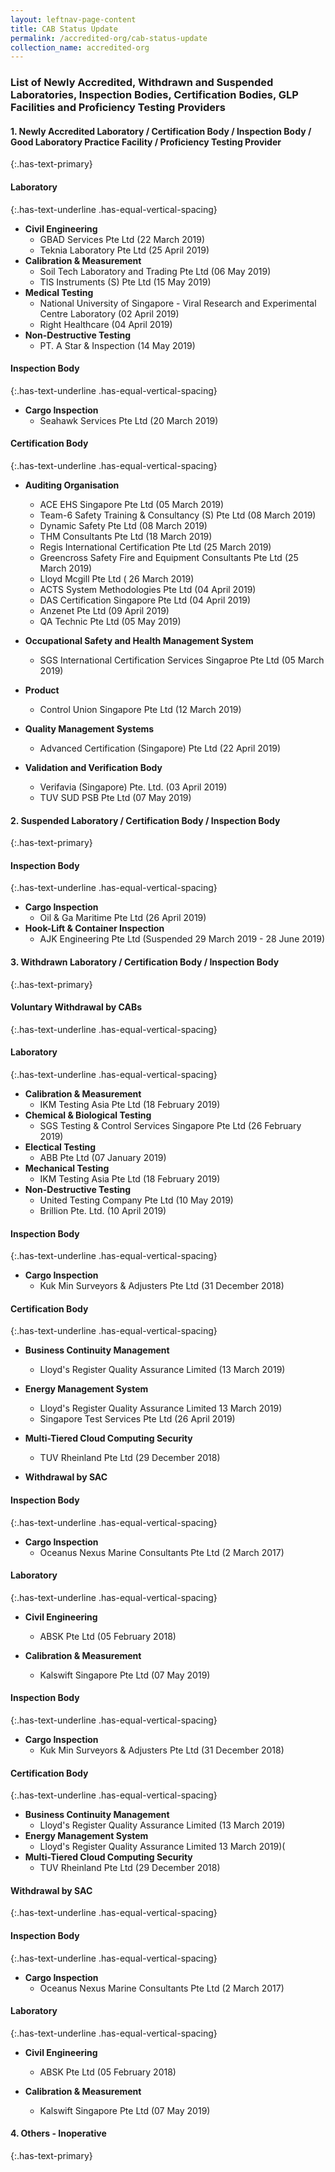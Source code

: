 ```yaml
---
layout: leftnav-page-content
title: CAB Status Update
permalink: /accredited-org/cab-status-update
collection_name: accredited-org
---
```


### List of Newly Accredited, Withdrawn and Suspended Laboratories, Inspection Bodies, Certification Bodies, GLP Facilities and Proficiency Testing Providers

#### **1. Newly Accredited Laboratory / Certification Body / Inspection Body / Good Laboratory Practice Facility / Proficiency Testing Provider**
{:.has-text-primary}

#### Laboratory
{:.has-text-underline .has-equal-vertical-spacing}

* **Civil Engineering**
  * GBAD Services Pte Ltd (22 March 2019)
  * Teknia Laboratory Pte Ltd (25 April 2019)
* **Calibration & Measurement**
  * Soil Tech Laboratory and Trading Pte Ltd (06 May 2019)
  * TIS Instruments (S) Pte Ltd (15 May 2019)
* **Medical Testing**
  * National University of Singapore - Viral Research and Experimental Centre Laboratory (02 April 2019)
  * Right Healthcare (04 April 2019)
* **Non-Destructive Testing**
  * PT. A Star & Inspection (14 May 2019)

#### Inspection Body
{:.has-text-underline .has-equal-vertical-spacing}

* **Cargo Inspection**
  * Seahawk Services Pte Ltd (20 March 2019)
   
#### Certification Body
{:.has-text-underline .has-equal-vertical-spacing}

* **Auditing Organisation** 
  * ACE EHS Singapore Pte Ltd (05 March 2019)  
  * Team-6 Safety Training & Consultancy (S) Pte Ltd (08 March 2019)
  * Dynamic Safety Pte Ltd (08 March 2019)  
  * THM Consultants Pte Ltd (18 March 2019)
  * Regis International Certification Pte Ltd (25 March 2019)
  * Greencross Safety Fire and Equipment Consultants Pte Ltd (25 March 2019)
  * Lloyd Mcgill Pte Ltd ( 26 March 2019)
  * ACTS System Methodologies Pte Ltd (04 April 2019)
  * DAS Certification Singapore Pte Ltd (04 April 2019)
  * Anzenet Pte Ltd (09 April 2019)
  * QA Technic Pte Ltd (05 May 2019) 

* **Occupational Safety and Health Management System** 
  * SGS International Certification Services Singaproe Pte Ltd (05 March 2019)

* **Product**
  * Control Union Singapore Pte Ltd (12 March 2019)

* **Quality Management Systems** 
  * Advanced Certification (Singapore) Pte Ltd (22 April 2019)

* **Validation and Verification Body**
  * Verifavia (Singapore) Pte. Ltd. (03 April 2019)
  * TUV SUD PSB Pte Ltd (07 May 2019)

#### **2. Suspended Laboratory / Certification Body / Inspection Body**
{:.has-text-primary}

#### Inspection Body
{:.has-text-underline .has-equal-vertical-spacing}

* **Cargo Inspection**
  * Oil & Ga Maritime Pte Ltd (26 April 2019)
* **Hook-Lift & Container Inspection**
  * AJK Engineering Pte Ltd (Suspended 29 March 2019 - 28 June 2019)

#### **3. Withdrawn Laboratory / Certification Body / Inspection Body**
{:.has-text-primary}

#### Voluntary Withdrawal by CABs
{:.has-text-underline .has-equal-vertical-spacing}

#### Laboratory
{:.has-text-underline .has-equal-vertical-spacing}

* **Calibration & Measurement**
  * IKM Testing Asia Pte Ltd (18 February 2019)
* **Chemical & Biological Testing**
  * SGS Testing & Control Services Singapore Pte Ltd (26 February 2019)
* **Electical Testing**
  * ABB Pte Ltd (07 January 2019)
* **Mechanical Testing**
  * IKM Testing Asia Pte Ltd (18 February 2019)
* **Non-Destructive Testing**
  * United Testing Company Pte Ltd (10 May 2019)
  * Brillion Pte. Ltd. (10 April 2019)

#### Inspection Body
{:.has-text-underline .has-equal-vertical-spacing}

* **Cargo Inspection**
  * Kuk Min Surveyors & Adjusters Pte Ltd (31 December 2018)

#### Certification Body
{:.has-text-underline .has-equal-vertical-spacing}

* **Business Continuity Management**
  * Lloyd's Register Quality Assurance Limited (13 March 2019)  

* **Energy Management System**
  * Lloyd's Register Quality Assurance Limited 13 March 2019)
  * Singapore Test Services Pte Ltd (26 April 2019)
        
* **Multi-Tiered Cloud Computing Security**
  * TUV Rheinland Pte Ltd (29 December 2018)

* **Withdrawal by SAC**

#### Inspection Body
{:.has-text-underline .has-equal-vertical-spacing}

* **Cargo Inspection**
  * Oceanus Nexus Marine Consultants Pte Ltd (2 March 2017)

#### Laboratory
{:.has-text-underline .has-equal-vertical-spacing}

* **Civil Engineering**
  * ABSK Pte Ltd (05 February 2018)

* **Calibration & Measurement** 
  * Kalswift Singapore Pte Ltd (07 May 2019)
        
#### Inspection Body
{:.has-text-underline .has-equal-vertical-spacing}

* **Cargo Inspection**
  * Kuk Min Surveyors & Adjusters Pte Ltd (31 December 2018)

#### Certification Body
{:.has-text-underline .has-equal-vertical-spacing}

* **Business Continuity Management**
  * Lloyd's Register Quality Assurance Limited (13 March 2019)  
* **Energy Management System**
  * Lloyd's Register Quality Assurance Limited 13 March 2019)(
* **Multi-Tiered Cloud Computing Security**
  * TUV Rheinland Pte Ltd (29 December 2018)

#### Withdrawal by SAC
{:.has-text-underline .has-equal-vertical-spacing}

#### Inspection Body
{:.has-text-underline .has-equal-vertical-spacing}

* **Cargo Inspection**
  * Oceanus Nexus Marine Consultants Pte Ltd (2 March 2017)

#### Laboratory
{:.has-text-underline .has-equal-vertical-spacing}

* **Civil Engineering**
  * ABSK Pte Ltd (05 February 2018)

* **Calibration & Measurement** 
  * Kalswift Singapore Pte Ltd (07 May 2019)

#### **4. Others - Inoperative**
{:.has-text-primary}
